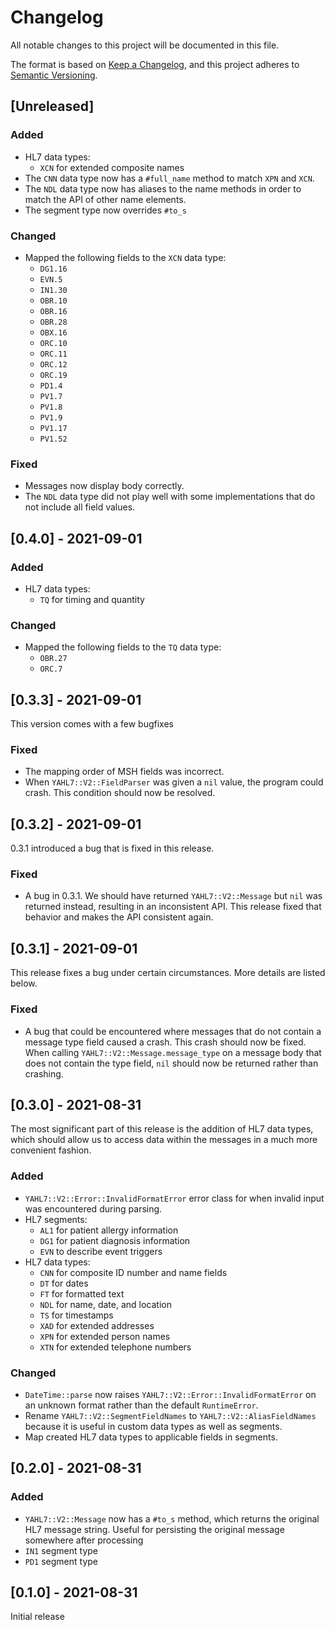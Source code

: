 # Changelog

All notable changes to this project will be documented in this file.

The format is based on [Keep a Changelog](https://keepachangelog.com/en/1.0.0/),
and this project adheres to [Semantic Versioning](https://semver.org/spec/v2.0.0.html).

## [Unreleased]

### Added

- HL7 data types:
  - `XCN` for extended composite names
- The `CNN` data type now has a `#full_name` method to match `XPN` and `XCN`.
- The `NDL` data type now has aliases to the name methods in order to match the
  API of other name elements.
- The segment type now overrides `#to_s`

### Changed

- Mapped the following fields to the `XCN` data type:
  - `DG1.16`
  - `EVN.5`
  - `IN1.30`
  - `OBR.10`
  - `OBR.16`
  - `OBR.28`
  - `OBX.16`
  - `ORC.10`
  - `ORC.11`
  - `ORC.12`
  - `ORC.19`
  - `PD1.4`
  - `PV1.7`
  - `PV1.8`
  - `PV1.9`
  - `PV1.17`
  - `PV1.52`

### Fixed

- Messages now display body correctly.
- The `NDL` data type did not play well with some implementations that do not
  include all field values.

## [0.4.0] - 2021-09-01

### Added

- HL7 data types:
  - `TQ` for timing and quantity

### Changed

- Mapped the following fields to the `TQ` data type:
  - `OBR.27`
  - `ORC.7`

## [0.3.3] - 2021-09-01

This version comes with a few bugfixes

### Fixed

- The mapping order of MSH fields was incorrect.
- When `YAHL7::V2::FieldParser` was given a `nil` value, the program could
  crash. This condition should now be resolved.

## [0.3.2] - 2021-09-01

0.3.1 introduced a bug that is fixed in this release.

### Fixed

- A bug in 0.3.1. We should have returned `YAHL7::V2::Message` but `nil` was
  returned instead, resulting in an inconsistent API. This release fixed that
  behavior and makes the API consistent again.

## [0.3.1] - 2021-09-01

This release fixes a bug under certain circumstances. More details are listed
below.

### Fixed

- A bug that could be encountered where messages that do not contain a message
  type field caused a crash. This crash should now be fixed. When calling
  `YAHL7::V2::Message.message_type` on a message body that does not contain the
  type field, `nil` should now be returned rather than crashing.

## [0.3.0] - 2021-08-31

The most significant part of this release is the addition of HL7 data types,
which should allow us to access data within the messages in a much more
convenient fashion.

### Added

- `YAHL7::V2::Error::InvalidFormatError` error class for when invalid input was
  encountered during parsing.
- HL7 segments:
  - `AL1` for patient allergy information
  - `DG1` for patient diagnosis information
  - `EVN` to describe event triggers
- HL7 data types:
  - `CNN` for composite ID number and name fields
  - `DT` for dates
  - `FT` for formatted text
  - `NDL` for name, date, and location
  - `TS` for timestamps
  - `XAD` for extended addresses
  - `XPN` for extended person names
  - `XTN` for extended telephone numbers

### Changed

- `DateTime::parse` now raises `YAHL7::V2::Error::InvalidFormatError` on an
  unknown format rather than the default `RuntimeError`.
- Rename `YAHL7::V2::SegmentFieldNames` to `YAHL7::V2::AliasFieldNames` because
  it is useful in custom data types as well as segments.
- Map created HL7 data types to applicable fields in segments.

## [0.2.0] - 2021-08-31

### Added

- `YAHL7::V2::Message` now has a `#to_s` method, which returns the original HL7
  message string. Useful for persisting the original message somewhere after
  processing
- `IN1` segment type
- `PD1` segment type

## [0.1.0] - 2021-08-31

Initial release
